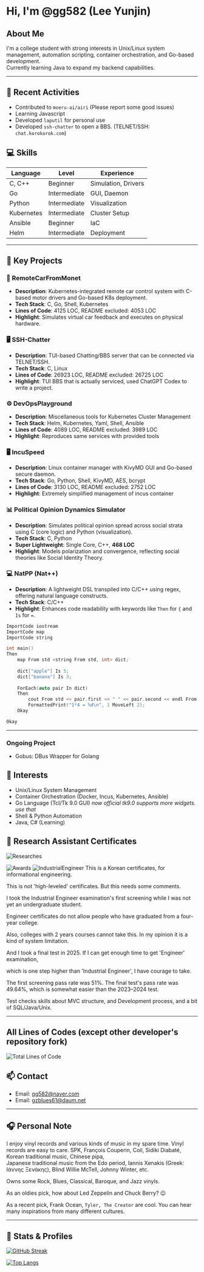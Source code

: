 # Hi, I'm @gg582 (Lee Yunjin)

## About Me

I'm a college student with strong interests in Unix/Linux system management, automation scripting, container orchestration, and Go-based development.  
Currently learning Java to expand my backend capabilities.

---

## 🏃 Recent Activities
- Contributed to `moeru-ai/airi` (Please report some good issues)
- Learning Javascript
- Developed `laputil` for personal use
- Developed `ssh-chatter` to open a BBS. (TELNET/SSH: `chat.korokorok.com`)

## 💻 Skills
| Language         | Level       | Experience          |
|------------------|-------------|---------------------|
| C, C++           | Beginner    | Simulation, Drivers |
| Go               | Intermediate| GUI, Daemon         |
| Python           | Intermediate| Visualization       |
| Kubernetes       | Intermediate| Cluster Setup       |
| Ansible          | Beginner    | IaC                 |
| Helm             | Intermediate|   Deployment        |
----------------------------------------------------

## 🧩 Key Projects

### 🚗 RemoteCarFromMonet
- **Description**: Kubernetes-integrated remote car control system with C-based motor drivers and Go-based K8s deployment.
- **Tech Stack**: C, Go, Shell, Kubernetes
- **Lines of Code**: 4125 LOC, README excluded: 4053 LOC
- **Highlight**: Simulates virtual car feedback and executes on physical hardware.

### 🖥️ SSH-Chatter
- **Description**: TUI-based Chatting/BBS server that can be connected via TELNET/SSH.
- **Tech Stack**: C, Linux
- **Lines of Code**: 26923 LOC, README excluded: 26725 LOC
- **Highlight**: TUI BBS that is actually serviced, used ChatGPT Codex to write a project.

### ⚙️ DevOpsPlayground
- **Description**: Miscellaneous tools for Kubernetes Cluster Management
- **Tech Stack**: Helm, Kubernetes, Yaml, Shell, Ansible
- **Lines of Code**: 4089 LOC, README excluded: 3989 LOC
- **Highlight**: Reproduces same services with provided tools

### 🖥️ IncuSpeed
- **Description**: Linux container manager with KivyMD GUI and Go-based secure daemon.
- **Tech Stack**: Go, Python, Shell, KivyMD, AES, bcrypt
- **Lines of Code**: 3130 LOC, README excluded: 2752 LOC
- **Highlight**: Extremely simplified management of incus container

### 📊 Political Opinion Dynamics Simulator
- **Description**: Simulates political opinion spread across social strata using C (core logic) and Python (visualization).
- **Tech Stack**: C, Python
- **Super Lightweight**: Single Core, C++, **468 LOC**
- **Highlight**: Models polarization and convergence, reflecting social theories like Social Identity Theory.

### 💻 NatPP (Nat++)
- **Description**: A lightweight DSL transpiled into C/C++ using regex, offering natural language constructs.
- **Tech Stack**: C/C++
- **Highlight**: Enhances code readability with keywords like `Then` for `{` and `Is` for `=`.

```cpp
ImportCode iostream
ImportCode map
ImportCode string

int main()
Then
    map From std <string From std, int> dict;
    
    dict["apple"] Is 5;
    dict["banana"] Is 3;
    
    ForEach(auto pair In dict)
    Then
        cout From std << pair.first << " " << pair.second << endl From std;
        FormattedPrint("1*4 = %d\n", 1 MoveLeft 2);
    Okay

Okay
```

---

### Ongoing Project
- Gobus: DBus Wrapper for Golang
## 🧠 Interests

- Unix/Linux System Management
- Container Orchestration (Docker, Incus, Kubernetes, Ansible)
- Go Language (Tcl/Tk 9.0 GUI) *now official tk9.0 supports more widgets. use that*
- Shell & Python Automation
- Java, C# (Learning)
## 🧠 Research Assistant Certificates
![Researches](./certs.png)

![Awards](./award.png)
![IndustrialEngineer](./industrial_engineer.png)
This is a Korean certificates, for informational engineering. 

This is not 'high-leveled' certificates. But this needs some comments. 

I took the Industrial Engineer examination's first screening while I was not yet an undergraduate student.

Engineer certificates do not allow people who have graduated from a four-year college.

Also, colleges with 2 years courses cannot take this. In my opinion it is a kind of system limitation.

And I took a final test in 2025. If I can get enough time to get 'Engineer' examination,

which is one step higher than 'Industrial Engineer', I have courage to take.

The first screening pass rate was 51%. The final test's pass rate was 49.64%, which is somewhat easier than the 2023–2024 test.

Test checks skills about MVC structure, and Development process, and a bit of SQL/Java/Unix.

---

## All Lines of Codes (except other developer's repository fork)

![Total Lines of Code](https://github.com/gg582/allcloc/blob/main/public/banner.svg)

## 📫 Contact

- Email: [gg582@naver.com](mailto:gg582@naver.com)
- Email: [gzblues61@daum.net](mailto:gzblues61@daum.net)
---


## 🎧 Personal Note

I enjoy vinyl records and various kinds of music in my spare time. Vinyl records are easy to care.
SPK, François Couperin, Coil, Sidiki Diabaté, Korean traditional music, Chinese pipa,  
Japanese traditional music from the Edo period, Iannis Xenakis (Greek: Ιάννης Ξενάκης), Blind Willie McTell, Johnny Winter, etc.

Owns some Rock, Blues, Classical, Baroque, and Jazz vinyls.

As an oldies pick, how about Led Zeppelin and Chuck Berry? 😉

As a recent pick, Frank Ocean, `Tyler, The Creator` are cool. You can hear many inspirations from many different cultures.


---

## 🔗 Stats & Profiles

[![GitHub Streak](http://github-readme-streak-stats.herokuapp.com?user=gg582&theme=dark)](https://git.io/streak-stats)  

[![Top Langs](https://github-readme-stats-rouge-rho-81.vercel.app/api/top-langs/?username=gg582&layout=compact&theme=dark&exclude_repo=BaekjoonProblemSolvingCollections,linux-grate-10percent-overclock-test,RIOTOSMiniCarImplementation,DOOM,CSharp-Arkanoid-based-Project,tk9.0,simple-html-examples,asahi-npu)](https://github.com/anuraghazra/github-readme-stats)
